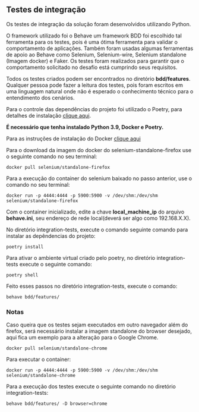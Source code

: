 ## Testes de integração

Os testes de integração da solução foram desenvolvidos utilizando Python.

O framework utilizado foi o Behave um framework BDD foi escolhido tal
ferramenta para os testes, pois é uma ótima ferramenta para validar o comportamento
de aplicações. Também foram usadas algumas ferramentas de apoio ao Behave como
Selenium, Selenium-wire, Selenium standalone (Imagem docker) e Faker. Os testes foram realizados
para garantir que o comportamento solicitado no desafio está cumprindo seus
requisitos.

Todos os testes criados podem ser encontrados no diretório **bdd/features**.
Qualquer pessoa pode fazer a leitura dos testes, pois foram escritos em uma linguagem natural onde não é esperado
o conhecimento técnico para o entendimento dos cenários.

Para o controle das dependências do projeto foi utilizado o Poetry, para detalhes de instalação [clique aqui](https://python-poetry.org/docs/#installation).

**É necessário que tenha instalado Python 3.9, Docker e Poetry.**

Para as instruções de instalação do Docker [clique aqui](https://docs.docker.com/engine/install/)

Para o download da imagem do docker do selenium-standalone-firefox use o seguinte comando no seu terminal:
```
docker pull selenium/standalone-firefox
```

Para a execução do container do selenium baixado no passo anterior, use o comando no seu terminal:
```
docker run -p 4444:4444 -p 5900:5900 -v /dev/shm:/dev/shm selenium/standalone-firefox
```

Com o container inicializado, edite a chave **local_machine_ip** do arquivo **behave.ini**, seu endereço de rede local(deverá ser algo  como 192.168.X.X).

No diretório integration-tests, execute o comando seguinte comando para instalar as
depêndencias do projeto:
```
poetry install
```

Para ativar o ambiente virtual criado pelo poetry, no diretório integration-tests
execute o seguinte comando:
```
poetry shell
```

Feito esses passos no diretório integration-tests, execute o comando:
```
behave bdd/features/
```


### Notas
Caso queira que os testes sejam executados em outro navegador além do firefox, será
necessário instalar a imagem standalone do browser desejado, aqui fica um exemplo
para a alteração para o Google Chrome.

```
docker pull selenium/standalone-chrome
```

Para executar o container:
```
docker run -p 4444:4444 -p 5900:5900 -v /dev/shm:/dev/shm selenium/standalone-chrome
```

Para a execução dos testes execute o seguinte comando no diretório integration-tests:
```
behave bdd/features/ -D browser=chrome
```
